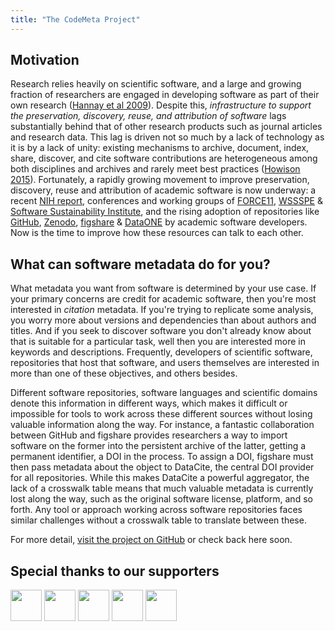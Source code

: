 ```yaml
---
title: "The CodeMeta Project"
---
```


## Motivation

Research relies heavily on scientific software, and a large and growing fraction of researchers are engaged in developing software as part of their own research ([Hannay et al 2009](https://doi.org/10.1109/SECSE.2009.5069155 "How do scientists develop and use scientific software?")). Despite this, _infrastructure to  support the preservation, discovery, reuse, and attribution of software_ lags substantially behind that of other research products such as journal  articles and research data. This lag is driven not so much by a lack of  technology as it is by a lack of unity: existing mechanisms to archive,  document, index, share, discover, and cite software contributions are heterogeneous among both disciplines and archives and rarely meet best practices ([Howison 2015](https://doi.org/10.1002/asi.23538 "Software in the scientific literature: Problems with seeing, finding, and using software mentioned in the biology literature")).  Fortunately, a rapidly growing movement to improve preservation, discovery, reuse and attribution of academic software is now underway: a recent [NIH report](http://softwarediscoveryindex.org), conferences and working groups of [FORCE11](https://www.force11.org/), [WSSSPE](http://wssspe.researchcomputing.org.uk/) & [Software Sustainability Institute](http://www.software.ac.uk/), and the rising adoption of repositories like [GitHub](https://github.com), [Zenodo](https://zenodo.org), [figshare](https://figshare.com) & [DataONE](https://www.dataone.org) by academic software developers. Now is the time to improve how these resources can talk to each other.  

## What can software metadata do for you?

What metadata you want from software is determined by your use case.  If your primary concerns are credit for academic software, then you're most interested in _citation_ metadata.  If you're trying to replicate some analysis, you worry more about versions and dependencies than about authors and titles.  And if you seek to discover software you don't already know about that is suitable for a particular task, well then you are interested more in keywords and descriptions. Frequently, developers of scientific software, repositories that host that software, and users themselves are interested in more than one of these objectives, and others besides.

Different software repositories, software languages and scientific domains denote this information in different ways, which makes it difficult or impossible for tools to work across these different sources without losing valuable information along the way.  For instance, a fantastic collaboration between GitHub and figshare provides researchers a way to import software on the former into the persistent archive of the latter, getting a permanent identifier, a DOI in the process.  To assign a DOI, figshare must then pass metadata about the object to DataCite, the central DOI provider for all repositories.  While this makes DataCite a powerful aggregator, the lack of a crosswalk table means that much valuable metadata is currently lost along the way, such as the original software license, platform, and so forth. Any tool or approach working across software repositories faces similar challenges without a crosswalk table to translate between these.

For more detail, [visit the project on GitHub](https://github.com/codemeta/codemeta) or check back here soon.

## Special thanks to our supporters

<img width="50px"  src="/img/nsf.jpg"/>
<img width="50px"  src="/img/datacite.png"/>
<img width="50px" src="/img/github.png"/>
<img width="50px"  src="/img/figshare.png"/> 
<img width="50px"  src="/img/zenodo.jpg"/>
